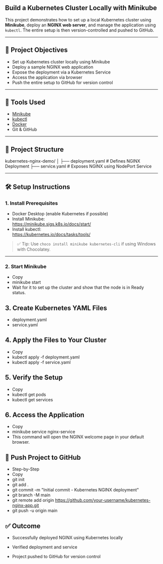 ##  Build a Kubernetes Cluster Locally with Minikube

This project demonstrates how to set up a local Kubernetes cluster using **Minikube**, deploy an **NGINX web server**, and manage the application using `kubectl`. The entire setup is then version-controlled and pushed to GitHub.

---

## 🚀 Project Objectives

- Set up Kubernetes cluster locally using Minikube  
- Deploy a sample NGINX web application  
- Expose the deployment via a Kubernetes Service  
- Access the application via browser  
- Push the entire setup to GitHub for version control

---

## 🧰 Tools Used

- [Minikube](https://minikube.sigs.k8s.io/docs/)
- [kubectl](https://kubernetes.io/docs/tasks/tools/)
- [Docker](https://www.docker.com/products/docker-desktop/)
- Git & GitHub

---

## 📁 Project Structure
kubernetes-nginx-demo/
│
├── deployment.yaml # Defines NGINX Deployment
├── service.yaml # Exposes NGINX using NodePort Service

---

## 🛠️ Setup Instructions

### 1. Install Prerequisites

- Docker Desktop (enable Kubernetes if possible)
- Install Minikube:  
  https://minikube.sigs.k8s.io/docs/start/
- Install kubectl:  
  https://kubernetes.io/docs/tasks/tools/

> ✅ Tip: Use `choco install minikube kubernetes-cli` if using Windows with Chocolatey.

---

### 2. Start Minikube
- Copy
- minikube start
- Wait for it to set up the cluster and show that the node is in Ready status.

## 3. Create Kubernetes YAML Files
- deployment.yaml
- service.yaml

## 4. Apply the Files to Your Cluster
- Copy
- kubectl apply -f deployment.yaml
- kubectl apply -f service.yaml

## 5. Verify the Setup
- Copy
- kubectl get pods
- kubectl get services

## 6. Access the Application
- Copy
- minikube service nginx-service
- This command will open the NGINX welcome page in your default browser.

## 💾 Push Project to GitHub
- Step-by-Step
- Copy
- git init
- git add .
- git commit -m "Initial commit - Kubernetes NGINX deployment"
- git branch -M main
- git remote add origin https://github.com/your-username/kubernetes-nginx-app.git
- git push -u origin main

## ✅ Outcome
- Successfully deployed NGINX using Kubernetes locally

- Verified deployment and service

- Project pushed to GitHub for version control

